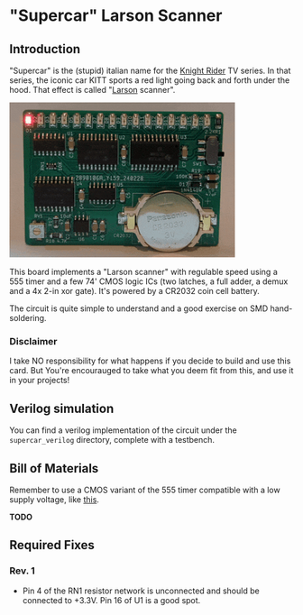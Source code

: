 # "Supercar" Larson Scanner

## Introduction

"Supercar" is the (stupid) italian name for the [Knight Rider](https://en.wikipedia.org/wiki/Knight_Rider_(1982_TV_series)) TV series.
In that series, the iconic car KITT sports a red light going back and forth under the hood. That effect is called "[Larson](https://en.wikipedia.org/wiki/Glen_A._Larson) scanner".

![Rev. 3 Board animation](pics/larson_animation.gif)

This board implements a "Larson scanner" with regulable speed using a 555 timer and a few 74' CMOS logic ICs (two latches, a full adder, a demux and a 4x 2-in xor gate).
It's powered by a CR2032 coin cell battery.

The circuit is quite simple to understand and a good exercise on SMD hand-soldering.

### Disclaimer

I take NO responsibility for what happens if you decide to build and use this card. But You're encourauged to take what you deem fit from this, and use it in your projects!

## Verilog simulation

You can find a verilog implementation of the circuit under the `supercar_verilog` directory, complete with a testbench.

## Bill of Materials

Remember to use a CMOS variant of the 555 timer compatible with a low supply voltage, like [this](https://www.mouser.it/ProductDetail/926-LMC555CMX-NOPB).

**TODO**

## Required Fixes

### Rev. 1

* Pin 4 of the RN1 resistor network is unconnected and should be connected to +3.3V. Pin 16 of U1 is a good spot.
